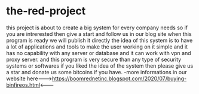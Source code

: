 # the-red-project
this project is about to create a big system for every company needs so if you are intrerested then
give a start and follow us in our blog site
when this program is ready we will publish it directly
the idea of this system is to have a lot of applications and tools to make the user working on it simple
and it has no capability with any server or database
and it can work with vpn and proxy server.
and this program is very secure than any type of security systems or softwares
if you liked the idea of the system then please give us a star and donate us some bitcoins if you have.
-more informations in our website here--->https://boomrednetinc.blogspot.com/2020/07/buying-binfireos.html<---
